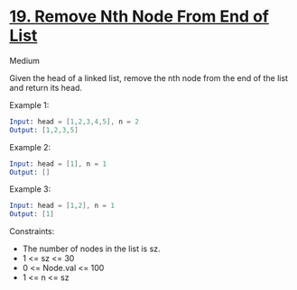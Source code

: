 # [19. Remove Nth Node From End of List](https://leetcode.com/problems/remove-nth-node-from-end-of-list/)

Medium

Given the head of a linked list, remove the nth node from the end of the list and return its head.

Example 1:

```s
Input: head = [1,2,3,4,5], n = 2
Output: [1,2,3,5]
```

Example 2:

```s
Input: head = [1], n = 1
Output: []
```

Example 3:

```s
Input: head = [1,2], n = 1
Output: [1]
```

Constraints:

- The number of nodes in the list is sz.
- 1 <= sz <= 30
- 0 <= Node.val <= 100
- 1 <= n <= sz
